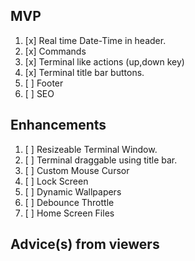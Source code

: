 ## MVP

1. [x] Real time Date-Time in header.
2. [x] Commands
3. [x] Terminal like actions (up,down key)
4. [x] Terminal title bar buttons.
5. [ ] Footer
6. [ ] SEO

## Enhancements

1. [ ] Resizeable Terminal Window.
2. [ ] Terminal draggable using title bar.
3. [ ] Custom Mouse Cursor
4. [ ] Lock Screen
5. [ ] Dynamic Wallpapers
6. [ ] Debounce Throttle
7. [ ] Home Screen Files

## Advice(s) from viewers
